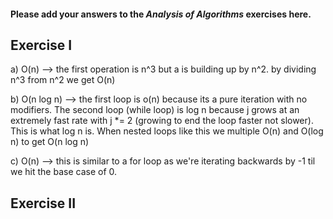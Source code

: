 #### Please add your answers to the ***Analysis of  Algorithms*** exercises here.

## Exercise I

a) O(n) --> the first operation is n^3 but a is building up by n^2.  by dividing n^3 from n^2 we get O(n) 

b) O(n log n) --> the first loop is o(n) because its a pure iteration with no modifiers. The second loop (while loop) is log n because j grows at an  extremely fast rate with j *= 2 (growing to end the loop faster not slower).  This is what log n is.  When nested loops like this we multiple O(n) and O(log n) to get O(n log n)


c) O(n) --> this is similar to a for loop as we're iterating backwards by -1 til we hit the base case of 0. 

## Exercise II


